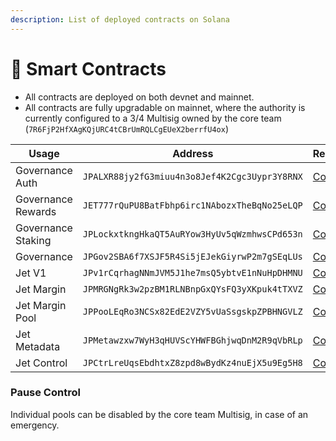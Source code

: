 ```yaml
---
description: List of deployed contracts on Solana
---
```


# 🛫 Smart Contracts

* All contracts are deployed on both devnet and mainnet.
* All contracts are fully upgradable on mainnet, where the authority is currently configured to a 3/4 Multisig owned by the core team (`7R6FjP2HfXAgKQjURC4tCBrUmRQLCgEUeX2berrfU4ox`)

| Usage              | Address                                       | Repository                                                                                          |
| ------------------ | --------------------------------------------- | --------------------------------------------------------------------------------------------------- |
| Governance Auth    | `JPALXR88jy2fG3miuu4n3o8Jef4K2Cgc3Uypr3Y8RNX` | [Code](https://github.com/jet-lab/jet-governance/tree/master/programs/auth)                         |
| Governance Rewards | `JET777rQuPU8BatFbhp6irc1NAbozxTheBqNo25eLQP` | [Code](https://github.com/jet-lab/jet-governance/tree/master/programs/rewards)                      |
| Governance Staking | `JPLockxtkngHkaQT5AuRYow3HyUv5qWzmhwsCPd653n` | [Code](https://github.com/jet-lab/jet-governance/tree/master/programs/staking)                      |
| Governance         | `JPGov2SBA6f7XSJF5R4Si5jEJekGiyrwP2m7gSEqLUs` | [Code](https://github.com/jet-lab/solana-program-library/tree/temp-fix-spl-deps/governance/program) |
| Jet V1             | `JPv1rCqrhagNNmJVM5J1he7msQ5ybtvE1nNuHpDHMNU` | [Code](https://github.com/jet-lab/jet-v1/tree/master/programs/jet)                                  |
| Jet Margin         | `JPMRGNgRk3w2pzBM1RLNBnpGxQYsFQ3yXKpuk4tTXVZ` | [Code](https://github.com/jet-lab/jet-v2/tree/mainnet/programs/margin)                              |
| Jet Margin Pool    | `JPPooLEqRo3NCSx82EdE2VZY5vUaSsgskpZPBHNGVLZ` | [Code](https://github.com/jet-lab/jet-v2/tree/mainnet/programs/margin-pool)                         |
| Jet Metadata       | `JPMetawzxw7WyH3qHUVScYHWFBGhjwqDnM2R9qVbRLp` | [Code](https://github.com/jet-lab/jet-v2/tree/mainnet/programs/metadata)                            |
| Jet Control        | `JPCtrLreUqsEbdhtxZ8zpd8wBydKz4nuEjX5u9Eg5H8` | [Code](https://github.com/jet-lab/jet-v2/tree/mainnet/programs/control)                             |



### Pause Control&#x20;

Individual pools can be disabled by the core team Multisig, in case of an emergency.





